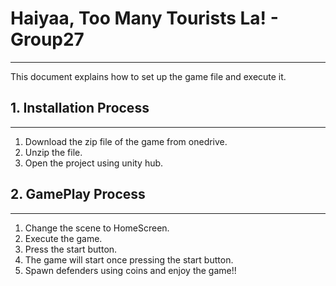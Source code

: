 # Haiyaa, Too Many Tourists La! - Group27

---

This document explains how to set up the game file and execute it.

## 1. Installation Process

---

1. Download the zip file of the game from onedrive.
2. Unzip the file.
3. Open the project using unity hub.

## 2. GamePlay Process

---

1. Change the scene to HomeScreen.
2. Execute the game.
3. Press the start button.
4. The game will start once pressing the start button.
5. Spawn defenders using coins and enjoy the game!!
